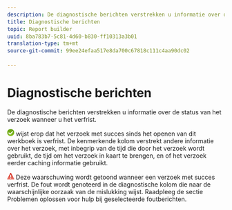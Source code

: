 ```yaml
---
description: De diagnostische berichten verstrekken u informatie over de status van het verzoek wanneer u het verfrist.
title: Diagnostische berichten
topic: Report builder
uuid: 8ba783b7-5c81-4d60-b830-ff10313a3b01
translation-type: tm+mt
source-git-commit: 99ee24efaa517e8da700c67818c111c4aa90dc02

---
```



# Diagnostische berichten

De diagnostische berichten verstrekken u informatie over de status van het verzoek wanneer u het verfrist.

![icon_notice_success.gif](assets/icon_notice_success.gif) wijst erop dat het verzoek met succes sinds het openen van dit werkboek is verfrist. De kenmerkende kolom verstrekt andere informatie over het verzoek, met inbegrip van de tijd die door het verzoek wordt gebruikt, de tijd om het verzoek in kaart te brengen, en of het verzoek eerder caching informatie gebruikt.

![icon_notice_warn.gif](assets/icon_notice_warn.gif) Deze waarschuwing wordt getoond wanneer een verzoek met succes verfrist. De fout wordt genoteerd in de diagnostische kolom die naar de waarschijnlijke oorzaak van de mislukking wijst. Raadpleeg de sectie [](/help/analyze/report-builder/troubleshoot.md) Problemen oplossen voor hulp bij geselecteerde foutberichten.
